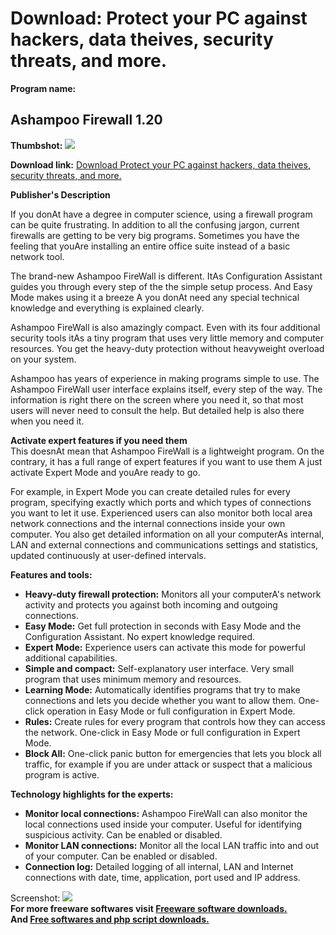 # Download: Protect your PC against hackers, data theives, security threats, and more.

**Program name:**

## Ashampoo Firewall 1.20

  
**Thumbshot:** ![](http://www.freewarefiles.com/screenshot/ashampoofirewall_md.gif)   
  
**Download link:** [Download Protect your PC against hackers, data theives, security threats, and more.](http://freesoftwares.boysofts.com/Ashampoo-Firewall_program_22478.html)  
  


**Publisher's Description**  
  


If you donAt have a degree in computer science, using a firewall program can be quite frustrating. In addition to all the confusing jargon, current firewalls are getting to be very big programs. Sometimes you have the feeling that youAre installing an entire office suite instead of a basic network tool. 

The brand-new Ashampoo FireWall is different. ItAs Configuration Assistant guides you through every step of the the simple setup process. And Easy Mode makes using it a breeze A you donAt need any special technical knowledge and everything is explained clearly.

Ashampoo FireWall is also amazingly compact. Even with its four additional security tools itAs a tiny program that uses very little memory and computer resources. You get the heavy-duty protection without heavyweight overload on your system.

Ashampoo has years of experience in making programs simple to use. The Ashampoo FireWall user interface explains itself, every step of the way. The information is right there on the screen where you need it, so that most users will never need to consult the help. But detailed help is also there when you need it.

**Activate expert features if you need them**  
This doesnAt mean that Ashampoo FireWall is a lightweight program. On the contrary, it has a full range of expert features if you want to use them A just activate Expert Mode and youAre ready to go.

For example, in Expert Mode you can create detailed rules for every program, specifying exactly which ports and which types of connections you want to let it use. Experienced users can also monitor both local area network connections and the internal connections inside your own computer. You also get detailed information on all your computerAs internal, LAN and external connections and communications settings and statistics, updated continuously at user-defined intervals. 

**Features and tools:**

  * **Heavy-duty firewall protection:** Monitors all your computerA's network activity and protects you against both incoming and outgoing connections. 
  * **Easy Mode:** Get full protection in seconds with Easy Mode and the Configuration Assistant. No expert knowledge required. 
  * **Expert Mode:** Experience users can activate this mode for powerful additional capabilities. 
  * **Simple and compact:** Self-explanatory user interface. Very small program that uses minimum memory and resources. 
  * **Learning Mode:** Automatically identifies programs that try to make connections and lets you decide whether you want to allow them. One-click operation in Easy Mode or full configuration in Expert Mode. 
  * **Rules:** Create rules for every program that controls how they can access the network. One-click in Easy Mode or full configuration in Expert Mode. 
  * **Block All:** One-click panic button for emergencies that lets you block all traffic, for example if you are under attack or suspect that a malicious program is active. 

**Technology highlights for the experts:**

  * **Monitor local connections:** Ashampoo FireWall can also monitor the local connections used inside your computer. Useful for identifying suspicious activity. Can be enabled or disabled. 
  * **Monitor LAN connections:** Monitor all the local LAN traffic into and out of your computer. Can be enabled or disabled. 
  * **Connection log:** Detailed logging of all internal, LAN and Internet connections with date, time, application, port used and IP address. 

  
  
Screenshot: ![](http://www.freewarefiles.com/screenshot/ashampoofirewall.gif)   
**For more freeware softwares visit [Freeware software downloads.](http://freesoftwares.boysofts.com/)**   
**And [Free softwares and php script downloads.](http://www.boysofts.com/)**
